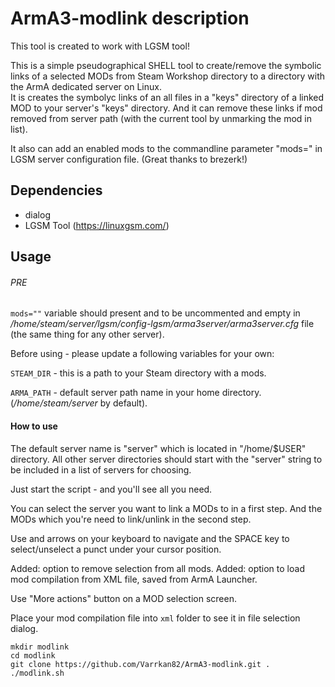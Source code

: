 # ArmA3-modlink description
This tool is created to work with LGSM tool!

This is a simple pseudographical SHELL tool to create/remove the symbolic links of a selected MODs from Steam Workshop directory to a directory with the ArmA dedicated server on Linux.\
It is creates the symbolyc links of an all files in a "keys" directory of a linked MOD to your server's "keys" directory. And it can remove these links if mod removed from server path (with the current tool by unmarking the mod in list).

It also can add an enabled mods to the commandline parameter "mods=" in LGSM server configuration file. (Great thanks to brezerk!)

## Dependencies

* dialog
* LGSM Tool (https://linuxgsm.com/)

## Usage
###### PRE

``mods=""`` variable should present and to be uncommented and empty in */home/steam/server/lgsm/config-lgsm/arma3server/arma3server.cfg* file (the same thing for any other server).

Before using - please update a following variables for your own:

``STEAM_DIR`` - this is a path to your Steam directory with a mods.

``ARMA_PATH`` - default server path name in your home directory. (*/home/steam/server* by default).

#### How to use
The default server name is "server" which is located in "/home/$USER" directory. All other server directories should start with the "server" string to be included in a list of servers for choosing.

Just start the script - and you'll see all you need.

You can select the server you want to link a MODs to in a first step. And the MODs which you're need to link/unlink in the second step.

Use and arrows on your keyboard to navigate and the SPACE key to select/unselect a punct under your cursor position.

Added: option to remove selection from all mods.
Added: option to load mod compilation from XML file, saved from ArmA Launcher.

Use "More actions" button on a MOD selection screen.

Place your mod compilation file into ``xml`` folder to see it in file selection dialog.

```
mkdir modlink
cd modlink
git clone https://github.com/Varrkan82/ArmA3-modlink.git .
./modlink.sh
```
